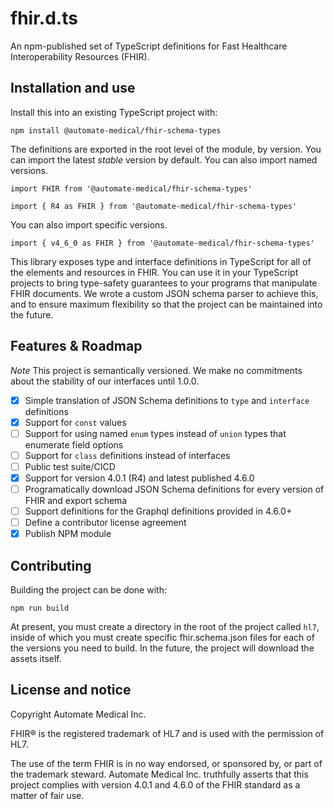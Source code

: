 # fhir.d.ts

An npm-published set of TypeScript definitions for Fast Healthcare Interoperability Resources (FHIR).

## Installation and use

Install this into an existing TypeScript project with:

`npm install @automate-medical/fhir-schema-types`

The definitions are exported in the root level of the module, by version. You can import the latest _stable_ version by default. You can also import named versions.

```
import FHIR from '@automate-medical/fhir-schema-types'

import { R4 as FHIR } from '@automate-medical/fhir-schema-types'
```

You can also import specific versions.

`import { v4_6_0 as FHIR } from '@automate-medical/fhir-schema-types'`

This library exposes type and interface definitions in TypeScript for all of the elements and resources in FHIR. You can use it in your TypeScript projects to bring type-safety guarantees to your programs that manipulate FHIR documents. We wrote a custom JSON schema parser to achieve this, and to ensure maximum flexibility so that the project can be maintained into the future.

## Features & Roadmap

*Note* This project is semantically versioned. We make no commitments about the stability of our interfaces until 1.0.0.

- [X] Simple translation of JSON Schema definitions to `type` and `interface` definitions
- [X] Support for `const` values
- [ ] Support for using named `enum` types instead of `union` types that enumerate field options
- [ ] Support for `class` definitions instead of interfaces
- [ ] Public test suite/CICD
- [X] Support for version 4.0.1 (R4) and latest published 4.6.0
- [ ] Programatically download JSON Schema definitions for every version of FHIR and export schema
- [ ] Support definitions for the Graphql definitions provided in 4.6.0+
- [ ] Define a contributor license agreement
- [X] Publish NPM module

## Contributing

Building the project can be done with:

`npm run build`

At present, you must create a directory in the root of the project called `hl7`, inside of which you must create specific fhir.schema.json files for each of the versions you need to build. In the future, the project will download the assets itself.

## License and notice

Copyright Automate Medical Inc.

FHIR® is the registered trademark of HL7 and is used with the permission of HL7.

The use of the term FHIR is in no way endorsed, or sponsored by, or part of the trademark steward. Automate Medical Inc. truthfully asserts that this project complies with version 4.0.1 and 4.6.0 of the FHIR standard as a matter of fair use.